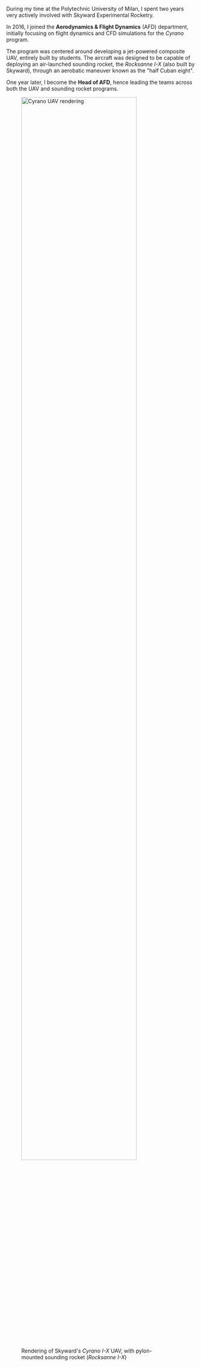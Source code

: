 During my time at the Polytechnic University of Milan, I spent two years very actively involved with Skyward Experimental Rocketry.

In 2016, I joined the **Aerodynamics & Flight Dynamics** (AFD) department, initially focusing on flight dynamics and CFD simulations for the _Cyrano_ program.

The program was centered around developing a jet-powered composite UAV, entirely built by students. The aircraft was designed to be capable of deploying an air-launched sounding rocket, the _Rocksanne I-X_ (also built by Skyward), through an aerobatic maneuver known as the "half Cuban eight".

One year later, I become the **Head of AFD**, hence leading the teams across both the UAV and sounding rocket programs.

<figure>
  <img src="img/cyrano-render.jpg" alt="Cyrano UAV rendering" style="width:85%">
  <figcaption>
    <div style="width:85%">
      Rendering of Skyward's <em>Cyrano I-X</em> UAV, with pylon-mounted sounding rocket (<em>Rocksanne I-X</em>)
    </div>
  </figcaption>
</figure>